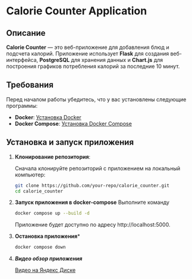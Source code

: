 # Calorie Counter Application

## Описание

**Calorie Counter** — это веб-приложение для добавления блюд и подсчета калорий. Приложение использует **Flask** для создания веб-интерфейса, **PostgreSQL** для хранения данных и **Chart.js** для построения графиков потребления калорий за последние 10 минут.

## Требования

Перед началом работы убедитесь, что у вас установлены следующие программы:

- **Docker**: [Установка Docker](https://docs.docker.com/get-docker/)
- **Docker Compose**: [Установка Docker Compose](https://docs.docker.com/compose/install/)

## Установка и запуск приложения

1. **Клонирование репозитория**:

   Сначала клонируйте репозиторий с приложением на локальный компьютер:

   ```bash
   git clone https://github.com/your-repo/calorie_counter.git
   cd calorie_counter
2. **Запуск приложения в docker-compose**
    Выполните команду
    
    ```bash
    docker compose up --build -d
    ```
    Приложение будет доступно по адресу http://localhost:5000.

3. **Остановка приложения***    
    
    ```bash
    docker compose down
    ```

4. ***Видео обзор приложения***

   [Видео на Яндекс Диске](https://disk.yandex.ru/i/knW_3WwuljCcvA)
